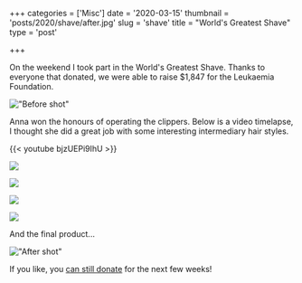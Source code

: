 +++
categories = ['Misc']
date = '2020-03-15'
thumbnail = 'posts/2020/shave/after.jpg'
slug = 'shave'
title = "World's Greatest Shave"
type = 'post'

+++

On the weekend I took part in the World's Greatest Shave.
Thanks to everyone that donated, we were able to raise $1,847 for the Leukaemia Foundation.

!["Before shot"](before.jpg)

Anna won the honours of operating the clippers. Below is a video timelapse, I thought she did a great job with some interesting intermediary hair styles.

{{< youtube bjzUEPi9IhU >}}

![](manbun.jpg)

![](inverse-mohawk.jpg)

![](vikingbraid2.jpg)

![](name-etch.jpg)

And the final product...

!["After shot"](after.jpg)

If you like, you [can still donate](http://my.leukaemiafoundation.org.au/alexguinman) for the next few weeks!